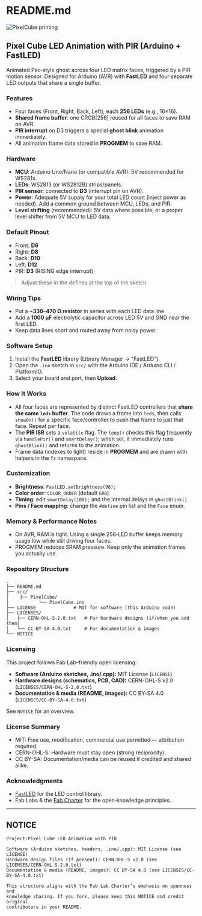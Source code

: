 # README.md
![PixelCube printing](https://github.com/onlfait/PixelCube/blob/main/img/PixelCube.gif)

## Pixel Cube LED Animation with PIR (Arduino + FastLED)

Animated Pac‑style ghost across four LED matrix faces, triggered by a PIR motion sensor. Designed for Arduino (AVR) with **FastLED** and four separate LED outputs that share a single buffer.

### Features

* Four faces (Front, Right, Back, Left), each **256 LEDs** (e.g., 16×16).
* **Shared frame buffer**: one CRGB\[256] reused for all faces to save RAM on AVR.
* **PIR interrupt** on D3 triggers a special **ghost blink** animation immediately.
* All animation frame data stored in **PROGMEM** to save RAM.

### Hardware

* **MCU**: Arduino Uno/Nano (or compatible AVR). 5V recommended for WS281x.
* **LEDs**: WS2813 (or WS2812B) strips/panels.
* **PIR sensor**: connected to **D3** (interrupt pin on AVR).
* **Power**: Adequate 5V supply for your total LED count (inject power as needed). Add a common ground between MCU, LEDs, and PIR.
* **Level shifting** (recommended): 5V data where possible, or a proper level shifter from 5V MCU to LED data.

### Default Pinout

* Front: **D6**
* Right: **D8**
* Back: **D10**
* Left: **D12**
* PIR: **D3** (RISING edge interrupt)

> Adjust these in the defines at the top of the sketch.

### Wiring Tips

* Put a **\~330–470 Ω resistor** in series with each LED data line.
* Add a **1000 µF** electrolytic capacitor across LED 5V and GND near the first LED.
* Keep data lines short and routed away from noisy power.

### Software Setup

1. Install the **FastLED** library (Library Manager → "FastLED").
2. Open the `.ino` sketch in `src/` with the Arduino IDE / Arduino CLI / PlatformIO.
3. Select your board and port, then **Upload**.

### How It Works

* All four faces are represented by distinct FastLED controllers that **share the same `leds` buffer**. The code draws a frame into `leds`, then calls `showOn()` for a specific face/controller to push that frame to just that face. Repeat per face.
* The **PIR ISR** sets a `volatile` flag. The `loop()` checks this flag frequently via `handlePir()` and `smartDelay()`; when set, it immediately runs `ghostBlink()` and returns to the animation.
* Frame data (indexes to light) reside in **PROGMEM** and are drawn with helpers in the `fx` namespace.

### Customization

* **Brightness**: `FastLED.setBrightness(96);`
* **Color order**: `COLOR_ORDER` (default `GRB`).
* **Timing**: edit `smartDelay(100);` and the internal delays in `ghostBlink()`.
* **Pins / Face mapping**: change the `#define` pin list and the `Face` enum.

### Memory & Performance Notes

* On AVR, RAM is tight. Using a single 256‑LED buffer keeps memory usage low while still driving four faces.
* PROGMEM reduces SRAM pressure. Keep only the animation frames you actually use.

### Repository Structure

```
.
├── README.md
├── src/
│    ├── PixelCube/
│    		└── PixelCube.ino
├── LICENSE              # MIT for software (this Arduino code)
├── LICENSES/
│   ├── CERN-OHL-S-2.0.txt   # For hardware designs (if/when you add them)
│   └── CC-BY-SA-4.0.txt     # For documentation & images
└── NOTICE
```

### Licensing

This project follows Fab Lab–friendly open licensing:

* **Software (Arduino sketches, .ino/.cpp):** MIT License (`LICENSE`)
* **Hardware designs (schematics, PCB, CAD):** CERN-OHL-S v2.0 (`LICENSES/CERN-OHL-S-2.0.txt`)
* **Documentation & media (README, images):** CC BY-SA 4.0 (`LICENSES/CC-BY-SA-4.0.txt`)

See `NOTICE` for an overview.

### License Summary

* MIT: Free use, modification, commercial use permitted — attribution required.
* CERN-OHL-S: Hardware must stay open (strong reciprocity).
* CC BY-SA: Documentation/media can be reused if credited and shared alike.

### Acknowledgments

* [FastLED](https://fastled.io/) for the LED control library.
* Fab Labs & the [Fab Charter](https://fabfoundation.org/about/fab-charter/) for the open‑knowledge principles.

---

## NOTICE

```
Project:Pixel Cube LED Animation with PIR

Software (Arduino sketches, headers, .ino/.cpp): MIT License (see LICENSE)
Hardware design files (if present): CERN-OHL-S v2.0 (see LICENSES/CERN-OHL-S-2.0.txt)
Documentation & media (README, images): CC BY-SA 4.0 (see LICENSES/CC-BY-SA-4.0.txt)

This structure aligns with the Fab Lab Charter’s emphasis on openness and
knowledge sharing. If you fork, please keep this NOTICE and credit original
contributors in your README.
```
